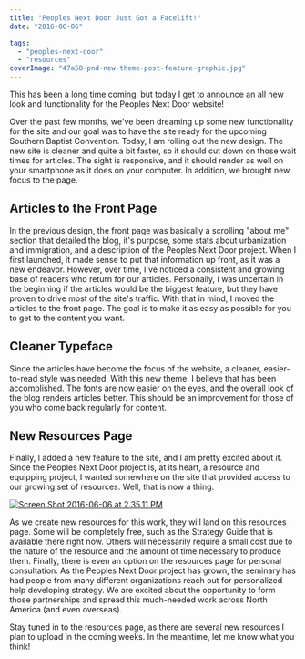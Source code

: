 ```yaml
---
title: "Peoples Next Door Just Got a Facelift!"
date: "2016-06-06"

tags: 
  - "peoples-next-door"
  - "resources"
coverImage: "47a58-pnd-new-theme-post-feature-graphic.jpg"
---
```


This has been a long time coming, but today I get to announce an all new look and functionality for the Peoples Next Door website!

Over the past few months, we've been dreaming up some new functionality for the site and our goal was to have the site ready for the upcoming Southern Baptist Convention. Today, I am rolling out the new design. The new site is cleaner and quite a bit faster, so it should cut down on those wait times for articles. The sight is responsive, and it should render as well on your smartphone as it does on your computer. In addition, we brought new focus to the page.

## Articles to the Front Page

In the previous design, the front page was basically a scrolling "about me" section that detailed the blog, it's purpose, some stats about urbanization and immigration, and a description of the Peoples Next Door project. When I first launched, it made sense to put that information up front, as it was a new endeavor. However, over time, I've noticed a consistent and growing base of readers who return for our articles. Personally, I was uncertain in the beginning if the articles would be the biggest feature, but they have proven to drive most of the site's traffic. With that in mind, I moved the articles to the front page. The goal is to make it as easy as possible for you to get to the content you want.

## Cleaner Typeface

Since the articles have become the focus of the website, a cleaner, easier-to-read style was needed. With this new theme, I believe that has been accomplished. The fonts are now easier on the eyes, and the overall look of the blog renders articles better. This should be an improvement for those of you who come back regularly for content.

## New Resources Page

Finally, I added a new feature to the site, and I am pretty excited about it. Since the Peoples Next Door project is, at its heart, a resource and equipping project, I wanted somewhere on the site that provided access to our growing set of resources. Well, that is now a thing.

[![Screen Shot 2016-06-06 at 2.35.11 PM](images/109e0-screen-shot-2016-06-06-at-2.35.11-pm.png)](https://keelancook.files.wordpress.com/2020/08/109e0-screen-shot-2016-06-06-at-2.35.11-pm.png) [](http://blog.keelancook.com/wp-content/uploads/2016/06/Screen-Shot-2016-06-06-at-2.02.02-PM.png) 

As we create new resources for this work, they will land on this resources page. Some will be completely free, such as the Strategy Guide that is available there right now. Others will necessarily require a small cost due to the nature of the resource and the amount of time necessary to produce them. Finally, there is even an option on the resources page for personal consultation. As the Peoples Next Door project has grown, the seminary has had people from many different organizations reach out for personalized help developing strategy. We are excited about the opportunity to form those partnerships and spread this much-needed work across North America (and even overseas).

Stay tuned in to the resources page, as there are several new resources I plan to upload in the coming weeks. In the meantime, let me know what you think!
